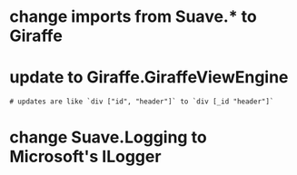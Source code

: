 
# change imports from Suave.* to Giraffe
# update to Giraffe.GiraffeViewEngine
    # updates are like `div ["id", "header"]` to `div [_id "header"]`

# change Suave.Logging to Microsoft's ILogger